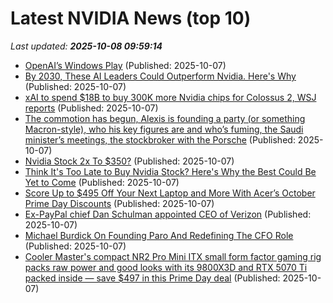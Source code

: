# Latest NVIDIA News (top 10)
_Last updated: **2025-10-08 09:59:14**_

- [OpenAI’s Windows Play](https://stratechery.com/2025/openais-windows-play/) (Published: 2025-10-07)
- [By 2030, These AI Leaders Could Outperform Nvidia. Here's Why](https://biztoc.com/x/739343c90e9b3e02) (Published: 2025-10-07)
- [xAI to spend $18B to buy 300K more Nvidia chips for Colossus 2, WSJ reports](https://thefly.com/permalinks/entry.php/id4208634/NVDA;TSLA-xAI-to-spend-B-to-buy-K-more-Nvidia-chips-for-Colossus--WSJ-reports) (Published: 2025-10-07)
- [The commotion has begun, Alexis is founding a party (or something Macron-style), who his key figures are and who’s fuming, the Saudi minister’s meetings, the stockbroker with the Porsche](https://en.protothema.gr/2025/10/07/the-commotion-has-begun-alexis-is-founding-a-party-or-something-macron-style-who-his-key-figures-are-and-whos-fuming-the-saudi-ministers-meetings-the-stockbroker-with-the-porsc/) (Published: 2025-10-07)
- [Nvidia Stock 2x To $350?](https://www.forbes.com/sites/greatspeculations/2025/10/07/nvidia-stock-2x-to-350/) (Published: 2025-10-07)
- [Think It's Too Late to Buy Nvidia Stock? Here's Why the Best Could Be Yet to Come](https://biztoc.com/x/b3ae6dd5787436d6) (Published: 2025-10-07)
- [Score Up to $495 Off Your Next Laptop and More With Acer’s October Prime Day Discounts](https://www.cnet.com/deals/save-up-to-495-on-your-next-laptop-and-more-with-acers-october-prime-day-discounts/) (Published: 2025-10-07)
- [Ex-PayPal chief Dan Schulman appointed CEO of Verizon](https://fortune.com/2025/10/07/ex-paypal-chief-dan-schulman-appointed-ceo-of-verizon/) (Published: 2025-10-07)
- [Michael Burdick On Founding Paro And Redefining The CFO Role](https://www.forbes.com/sites/jackmccullough/2025/10/07/michael-burdick-on-founding-paro-and-redefining-the-cfo-role/) (Published: 2025-10-07)
- [Cooler Master's compact NR2 Pro Mini ITX small form factor gaming rig packs raw power and good looks with its 9800X3D and RTX 5070 Ti packed inside — save $497 in this Prime Day deal](https://www.tomshardware.com/desktops/gaming-pcs/cooler-masters-compact-nr2-pro-mini-itx-small-form-factor-gaming-rig-packs-raw-power-and-good-looks-with-its-9800x3d-and-rtx-5070-ti-packed-inside-save-usd497-in-this-prime-day-deal) (Published: 2025-10-07)
